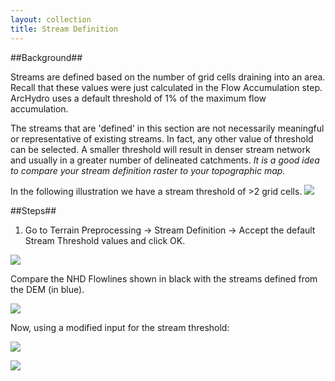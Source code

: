 ```yaml
---
layout: collection
title: Stream Definition
---
```


##Background##

Streams are defined based on the number of grid cells draining into an area. Recall that these values were just calculated in the Flow Accumulation step. ArcHydro uses a default threshold of 1% of the maximum flow 
accumulation. 

The streams that are 'defined' in this section are not necessarily meaningful or representative of existing streams. In fact, any other value of threshold can be selected. A smaller threshold will result in denser stream network and usually in a greater number of delineated 
catchments. *It is a good idea to compare your stream definition raster to your topographic map.*

In the following illustration we have a stream threshold of >2 grid cells.
<a href="{{ site.url }}/pictures/StreamDefinition.png"><img src="{{ site.url }}/pictures/StreamDefinition.png"></a>

##Steps##

1. Go to Terrain Preprocessing &#8594; Stream Definition &#8594; Accept the default Stream Threshold values and click OK.

<a href="{{ site.url }}/pictures/StreamDefinition2.png"><img src="{{ site.url }}/pictures/StreamDefinition2.png"></a>

Compare the NHD Flowlines shown in black with the streams defined from the DEM (in blue). 

<a href="{{ site.url }}/pictures/StreamDefinition3.png"><img src="{{ site.url }}/pictures/StreamDefinition3.png"></a>

Now, using a modified input for the stream threshold:

<a href="{{ site.url }}/pictures/StreamDefinition4.png"><img src="{{ site.url }}/pictures/StreamDefinition4.png"></a>

<a href="{{ site.url }}/pictures/StreamDefinition5.png"><img src="{{ site.url }}/pictures/StreamDefinition5.png"></a>
